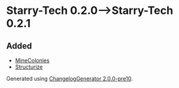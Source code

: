 # Starry-Tech 0.2.0⟶Starry-Tech 0.2.1

## Added

* [MineColonies](https://www.curseforge.com/minecraft/mc-mods/minecolonies)
* [Structurize](https://www.curseforge.com/minecraft/mc-mods/structurize)

Generated using [ChangelogGenerator 2.0.0-pre10](https://github.com/TheRandomLabs/ChangelogGenerator).
